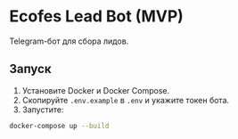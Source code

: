 # Ecofes Lead Bot (MVP)

Telegram-бот для сбора лидов.

## Запуск

1. Установите Docker и Docker Compose.
2. Скопируйте `.env.example` в `.env` и укажите токен бота.
3. Запустите:

```bash
docker-compose up --build
